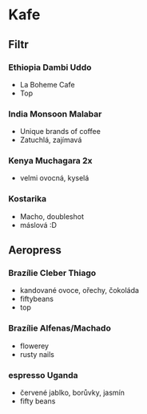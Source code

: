 # Kafe

## Filtr

### Ethiopia Dambi Uddo

- La Boheme Cafe
- Top

### India Monsoon Malabar

- Unique brands of coffee
- Zatuchlá, zajímavá

### Kenya Muchagara 2x

- velmi ovocná, kyselá

### Kostarika

- Macho, doubleshot
- máslová :D


## Aeropress

### Brazílie Cleber Thiago

- kandované ovoce, ořechy, čokoláda
- fiftybeans
- top

### Brazílie Alfenas/Machado

- flowerey
- rusty nails

### espresso Uganda

- červené jablko, borůvky, jasmín
- fifty beans
